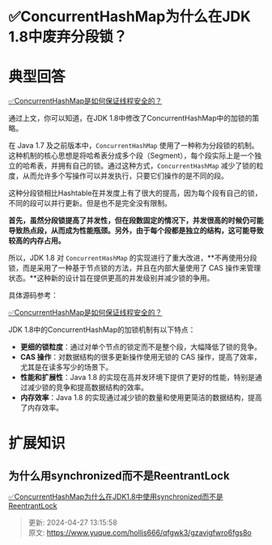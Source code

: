 # ✅ConcurrentHashMap为什么在JDK 1.8中废弃分段锁？

# 典型回答


[✅ConcurrentHashMap是如何保证线程安全的？](https://www.yuque.com/hollis666/qfgwk3/seuqd9oynk2enp9t)



通过上文，你可以知道，在JDK 1.8中修改了ConcurrentHashMap中的加锁的策略。



在 Java 1.7 及之前版本中，`ConcurrentHashMap` 使用了一种称为分段锁的机制。这种机制的核心思想是将哈希表分成多个段（Segment），每个段实际上是一个独立的哈希表，并拥有自己的锁。通过这种方式，`ConcurrentHashMap` 减少了锁的粒度，从而允许多个写操作可以并发执行，只要它们操作的是不同的段。



这种分段锁相比Hashtable在并发度上有了很大的提高，因为每个段有自己的锁，不同的段可以并行更新。但是也不是完全没有限制。



**首先，虽然分段锁提高了并发性，但在段数固定的情况下，并发很高的时候仍可能导致热点段，从而成为性能瓶颈。另外，由于每个段都是独立的结构，这可能导致较高的内存占用。**



所以，JDK 1.8 对 `ConcurrentHashMap` 的实现进行了重大改进，**不再使用分段锁，而是采用了一种基于节点锁的方法，并且在内部大量使用了 CAS 操作来管理状态。**这种新的设计旨在提供更高的并发级别并减少锁的争用。



具体源码参考：



[✅ConcurrentHashMap是如何保证线程安全的？](https://www.yuque.com/hollis666/qfgwk3/seuqd9oynk2enp9t)





JDK 1.8中的ConcurrentHashMap的加锁机制有以下特点：



+ **更细的锁粒度**：通过对单个节点的锁定而不是整个段，大幅降低了锁的竞争。
+ **CAS 操作**：对数据结构的很多更新操作使用无锁的 CAS 操作，提高了效率，尤其是在读多写少的场景下。
+ **性能和扩展性**：Java 1.8 的实现在高并发环境下提供了更好的性能，特别是通过减少锁的竞争和提高数据结构的效率。
+ **内存效率**：Java 1.8 的实现通过减少锁的数量和使用更简洁的数据结构，提高了内存效率。





# 扩展知识


## 为什么用synchronized而不是ReentrantLock


[✅ConcurrentHashMap为什么在JDK1.8中使用synchronized而不是ReentrantLock](https://www.yuque.com/hollis666/qfgwk3/zfcsv292hkbiclzu)



> 更新: 2024-04-27 13:15:58  
> 原文: <https://www.yuque.com/hollis666/qfgwk3/gzavigfwro6fgs8o>